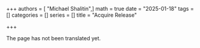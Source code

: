 +++
authors = [ "Michael Shalitin",]
math = true
date = "2025-01-18"
tags = []
categories = []
series = []
title = "Acquire Release"

+++

The page has not been translated yet.